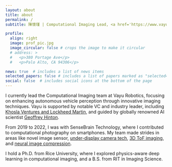 ```yaml
---
layout: about
title: about
permalink: /
subtitle: 陳懷瑾 | Computational Imaging Lead, <a href='https://www.vayurobotics.com/'>Vayu Robotics</a>

profile:
  align: right
  image: prof_pic.jpg
  image_circular: false # crops the image to make it circular
  # address: >
  #   <p>380 Portage Ave</p>
  #   <p>Palo Alto, CA 94306</p>

news: true  # includes a list of news items
selected_papers: false # includes a list of papers marked as "selected={true}"
social: false  # includes social icons at the bottom of the page
---
```


I currently lead the Computational Imaging team at Vayu Robotics, focusing on enhancing autonomous vehicle perception through 
innovative imaging techniques. Vayu is supported by notable VC and industry leader, including 
[Khosla Ventures and Lockheed Martin](https://www.vayurobotics.com/press-releases/vayu-robotics-emerges-from-stealth-with-12-7-million-in-seed-funding-from-khosla-ventures-and-lockheed-martin-ventures), 
and guided by globally renowned AI scientist [Geoffrey Hinton](https://twitter.com/geoffreyhinton/status/1712171599636435105).

From 2019 to 2022, I was with SenseBrain Technology, where I contributed to computational photography on smartphones. 
My team made strides in areas like novel image sensor, [under-display camera tech](https://jnjaby.github.io/projects/UDC/), 
[3D ToF imaging](https://pages.cs.wisc.edu/~felipe/project-pages/2021-itof2dtof/), 
and [neural image compression](https://github.com/SenseBrain/JPD-SE). 

I hold a Ph.D. from Rice University, where I explored physics-aware deep learning in computational imaging, and a B.S. from RIT in Imaging Science.


